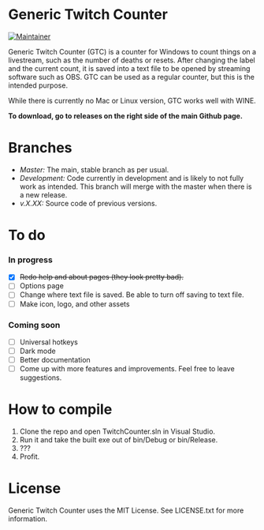 # Generic Twitch Counter
[![Maintainer](https://img.shields.io/badge/maintainer-njshockey-blue)](https://github.com/njshockey)

Generic Twitch Counter (GTC) is a counter for Windows to count things on a livestream, such as the number of deaths or resets. After changing the label and the current count, it is saved into a text file to be opened by streaming software such as OBS. GTC can be used as a regular counter, but this is the intended purpose.

While there is currently no Mac or Linux version, GTC works well with WINE.

**To download, go to releases on the right side of the main Github page.**

# Branches
- *Master:* The main, stable branch as per usual.
- *Development:* Code currently in development and is likely to not fully work as intended. This branch will merge with the master when there is a new release.
- *v.X.XX:* Source code of previous versions.

# To do
### In progress 
- [x] <s>Redo help and about pages (they look pretty bad).</s>
- [ ] Options page
- [ ] Change where text file is saved. Be able to turn off saving to text file.
- [ ] Make icon, logo, and other assets
### Coming soon
- [ ] Universal hotkeys
- [ ] Dark mode
- [ ] Better documentation
- [ ] Come up with more features and improvements. Feel free to leave suggestions.

# How to compile
1. Clone the repo and open TwitchCounter.sln in Visual Studio.
2. Run it and take the built exe out of bin/Debug or bin/Release.
3. ???
4. Profit.

# License
Generic Twitch Counter uses the MIT License. See LICENSE.txt for more information.
